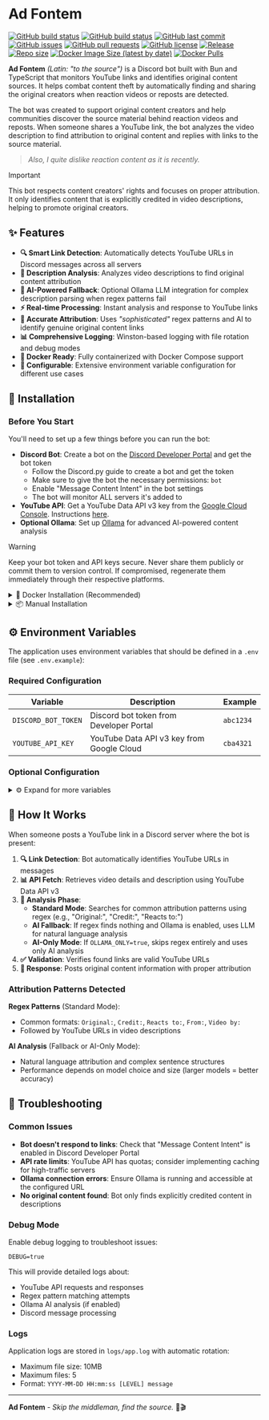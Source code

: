 # Ad Fontem

[![GitHub build status](https://img.shields.io/github/actions/workflow/status/zbejas/ad_fontem/main.yml?label=main%20build)](https://github.com/zbejas/ad_fontem/actions/workflows/main.yml)
[![GitHub build status](https://img.shields.io/github/actions/workflow/status/zbejas/ad_fontem/dev.yml?label=dev%20build)](https://github.com/zbejas/ad_fontem/actions/workflows/dev.yml)
[![GitHub last commit](https://img.shields.io/github/last-commit/zbejas/ad_fontem)](https://github.com/zbejas/ad_fontem/commits/main)
[![GitHub issues](https://img.shields.io/github/issues/zbejas/ad_fontem)](https://github.com/zbejas/ad_fontem/issues)
[![GitHub pull requests](https://img.shields.io/github/issues-pr/zbejas/ad_fontem)](https://github.com/zbejas/ad_fontem/pulls)
[![GitHub license](https://img.shields.io/github/license/zbejas/ad_fontem)](https://github.com/zbejas/ad_fontem/blob/main/LICENSE.md)
[![Release](https://img.shields.io/github/v/release/zbejas/ad_fontem)](https://github.com/zbejas/ad_fontem/releases)
[![Repo size](https://img.shields.io/github/repo-size/zbejas/ad_fontem)](https://github.com/zbejas/ad_fontem/)
[![Docker Image Size (latest by date)](https://img.shields.io/docker/image-size/zbejas/ad_fontem?sort=date)](https://hub.docker.com/r/zbejas/ad_fontem)
[![Docker Pulls](https://img.shields.io/docker/pulls/zbejas/ad_fontem)](https://hub.docker.com/r/zbejas/ad_fontem)

**Ad Fontem** _(Latin: "to the source")_ is a Discord bot built with Bun and TypeScript that monitors YouTube links and identifies original content sources. It helps combat content theft by automatically finding and sharing the original creators when reaction videos or reposts are detected.

The bot was created to support original content creators and help communities discover the source material behind reaction videos and reposts. When someone shares a YouTube link, the bot analyzes the video description to find attribution to original content and replies with links to the source material.

> _Also, I quite dislike reaction content as it is recently._

> [!IMPORTANT]
> This bot respects content creators' rights and focuses on proper attribution. It only identifies content that is explicitly credited in video descriptions, helping to promote original creators.

## ✨ Features

- **🔍 Smart Link Detection**: Automatically detects YouTube URLs in Discord messages across all servers
- **📝 Description Analysis**: Analyzes video descriptions to find original content attribution
- **🤖 AI-Powered Fallback**: Optional Ollama LLM integration for complex description parsing when regex patterns fail
- **⚡ Real-time Processing**: Instant analysis and response to YouTube links
- **🎯 Accurate Attribution**: Uses _"sophisticated"_ regex patterns and AI to identify genuine original content links
- **📊 Comprehensive Logging**: Winston-based logging with file rotation and debug modes
- **🐳 Docker Ready**: Fully containerized with Docker Compose support
- **🔧 Configurable**: Extensive environment variable configuration for different use cases

## 🚀 Installation

### Before You Start

You'll need to set up a few things before you can run the bot:

- **Discord Bot**: Create a bot on the [Discord Developer Portal](https://discord.com/developers/applications) and get the bot token
  - Follow the Discord.py guide to create a bot and get the token
  - Make sure to give the bot the necessary permissions: `bot`
  - Enable "Message Content Intent" in the bot settings
  - The bot will monitor ALL servers it's added to
- **YouTube API**: Get a YouTube Data API v3 key from the [Google Cloud Console](https://console.developers.google.com/). Instructions [here](https://developers.google.com/youtube/v3/getting-started).
- **Optional Ollama**: Set up [Ollama](https://ollama.ai/) for advanced AI-powered content analysis

> [!WARNING]
> Keep your bot token and API keys secure. Never share them publicly or commit them to version control. If compromised, regenerate them immediately through their respective platforms.

<details>
<summary>🐳 Docker Installation (Recommended)</summary>

The easiest way to run Ad Fontem is using Docker Compose. A `compose.yml` file is provided in the repository.

1. **Clone the repository:**

   ```bash
   git clone https://github.com/zbejas/ad_fontem.git
   cd ad_fontem
   ```

2. **Configure environment variables:**

   ```bash
   cp .env.example .env
   ```

   Edit the `.env` file with your credentials (see Environment Variables section below).

3. **Start the bot:**

   ```bash
   docker compose up -d
   ```

> [!TIP]
> You can check the logs using:
>
> ```bash
> docker compose logs -f ad_fontem
> ```
>
> The `-f` flag follows the logs in real-time.

All application data and logs are stored in the container. You can check available Docker tags on the [Docker Hub page](https://hub.docker.com/r/zbejas/ad_fontem/tags).

</details>

<details>
<summary>📦 Manual Installation</summary>

> [!IMPORTANT]
> Manual installation requires [Bun](https://bun.sh/) to be installed on your system. Make sure you have Bun v1.0+ before proceeding.

1. **Clone and install dependencies:**

   ```bash
   git clone https://github.com/zbejas/ad_fontem.git
   cd ad_fontem
   bun install
   ```

2. **Configure environment variables:**

   ```bash
   cp .env.example .env
   # Edit .env with your configuration
   ```

3. **Start the bot:**

   ```bash
   bun run start
   ```

</details>

## ⚙️ Environment Variables

The application uses environment variables that should be defined in a `.env` file (see `.env.example`):

### Required Configuration

| Variable | Description | Example |
|----------|-------------|---------|
| `DISCORD_BOT_TOKEN` | Discord bot token from Developer Portal | `abc1234` |
| `YOUTUBE_API_KEY` | YouTube Data API v3 key from Google Cloud | `cba4321` |

### Optional Configuration
<details>
<summary>⚙️ Expand for more variables</summary>

| Variable | Description | Default | Example |
|----------|-------------|---------|---------|
| `DEBUG` | Enable verbose debug logging | `false` | `true` |
| `OLLAMA_ENABLED` | Enable Ollama AI analysis | `false` | `true` |
| `OLLAMA_URL` | Ollama server endpoint | `http://localhost:11434` | `http://ollama.lan:11434` |
| `OLLAMA_MODEL` | Ollama model to use | `None` | `gemma3:12b` |
| `OLLAMA_ONLY` | Skip regex, use only AI analysis | `false` | `true` |
| `OLLAMA_PROMPT` | Custom prompt for AI analysis | _(uses system_prompt.txt if not set)_ | _(custom prompt)_ |
| `OLLAMA_KEEP_ALIVE` | Ollama connection keep-alive timeout in seconds | `0` | `60` |

> [!TIP]
> The `OLLAMA_ONLY` setting is useful when regex patterns aren't catching complex attribution formats. The AI model can understand natural language attribution better than regex patterns.

</details>

## 🔧 How It Works

When someone posts a YouTube link in a Discord server where the bot is present:

1. **🔍 Link Detection**: Bot automatically identifies YouTube URLs in messages
2. **📊 API Fetch**: Retrieves video details and description using YouTube Data API v3
3. **🧠 Analysis Phase**:
   - **Standard Mode**: Searches for common attribution patterns using regex (e.g., "Original:", "Credit:", "Reacts to:")
   - **AI Fallback**: If regex finds nothing and Ollama is enabled, uses LLM for natural language analysis
   - **AI-Only Mode**: If `OLLAMA_ONLY=true`, skips regex entirely and uses only AI analysis
4. **✅ Validation**: Verifies found links are valid YouTube URLs
5. **💬 Response**: Posts original content information with proper attribution

### Attribution Patterns Detected

**Regex Patterns** (Standard Mode):

- Common formats: `Original:`, `Credit:`, `Reacts to:`, `From:`, `Video by:`
- Followed by YouTube URLs in video descriptions

**AI Analysis** (Fallback or AI-Only Mode):

- Natural language attribution and complex sentence structures
- Performance depends on model choice and size (larger models = better accuracy)

## 🐛 Troubleshooting

### Common Issues

- **Bot doesn't respond to links**: Check that "Message Content Intent" is enabled in Discord Developer Portal
- **API rate limits**: YouTube API has quotas; consider implementing caching for high-traffic servers
- **Ollama connection errors**: Ensure Ollama is running and accessible at the configured URL
- **No original content found**: Bot only finds explicitly credited content in descriptions

### Debug Mode

Enable debug logging to troubleshoot issues:

```env
DEBUG=true
```

This will provide detailed logs about:

- YouTube API requests and responses
- Regex pattern matching attempts
- Ollama AI analysis (if enabled)
- Discord message processing

### Logs

Application logs are stored in `logs/app.log` with automatic rotation:

- Maximum file size: 10MB
- Maximum files: 5
- Format: `YYYY-MM-DD HH:mm:ss [LEVEL] message`

---

**Ad Fontem** - _Skip the middleman, find the source._ 😤🎬
